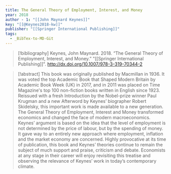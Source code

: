 ```yaml
---
title: The General Theory of Employment, Interest, and Money
year: 2018
author - 1: "[[John Maynard Keynes]]"
key: "[[@Keynes2018-kw]]"
publisher: "[[Springer International Publishing]]"
tags:
  - _BibTex-to-MD-Git
---
```


> [!bibliography]
> Keynes, John Maynard. 2018. “The General Theory of Employment, Interest, and Money.” "[[Springer International Publishing]]". http://dx.doi.org/10.1007/978-3-319-70344-2

> [!abstract]
> This book was originally published by Macmillan in 1936. It was voted the top Academic Book that Shaped Modern Britain by Academic Book Week (UK) in 2017, and in 2011 was placed on Time Magazine's top 100 non-fiction books written in English since 1923. Reissued with a fresh Introduction by the Nobel-prize winner Paul Krugman and a new Afterword by Keynes’ biographer Robert Skidelsky, this important work is made available to a new generation. The General Theory of Employment, Interest and Money transformed economics and changed the face of modern macroeconomics. Keynes’ argument is based on the idea that the level of employment is not determined by the price of labour, but by the spending of money. It gave way to an entirely new approach where employment, inflation and the market economy are concerned. Highly provocative at its time of publication, this book and Keynes’ theories continue to remain the subject of much support and praise, criticism and debate. Economists at any stage in their career will enjoy revisiting this treatise and observing the relevance of Keynes’ work in today’s contemporary climate.